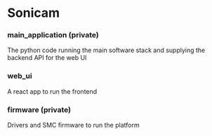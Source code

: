 # Sonicam

### main_application (private)
The python code running the main software stack and supplying the backend API for the web UI

### web_ui
A react app to run the frontend

### firmware (private)
Drivers and SMC firmware to run the platform
